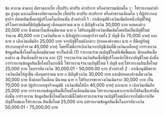 ข้อ
คำถาม
คำตอบ
อัตราดอกเบี้ย เบี้ยปรับ ค่าปรับ ค่าบริการ หรือค่าธรรมเนียมใด ๆ : ให้รายงานค่าต่ำสุด สูงสุด
และเฉลี่ยของอัตราดอกเบี้ย เบี้ยปรับ ค่าปรับ ค่าบริการ หรือค่าธรรมเนียมใด ๆ ที่ผู้ประกอบธุรกิจ
ปล่อยสินเชื่อแก่ผู้บริโภคในเดือนนั้น
ตัวอย่างที่ 1 : กรณีอนุมัติวงเงินเพิ่มอีกหนึ่งบัญชีให้ผู้บริโภครายเดิมที่มีบัญชีเดิมอยู่
เดือนมกราคม นาย ก มีบัญชีวงเงิน 30,000 บาท ยอดคงค้าง 20,000 บาท ซึ่งต่อมาในเดือนมีนาคม นาย ก
ได้รับอนุมัติวงเงินเพิ่มเติมโดยเปิดเป็นบัญชีใหม่จำนวน 40,000 บาท (วงเงินที่นาย ก มีกับผู้ประกอบธุรกิจรวมทั้ง
2 บัญชี คือ 70,000 บาท) และนาย ก เบิกเงินเพิ่มอีก 25,000 บาท จากบัญชีใหม่ดังกล่าว (ยอดคงค้างของ
นาย ก ที่มีอยู่กับผู้ประกอบธุรกิจรวม 45,000 บาท) โดยที่ไม่มีการเบิกเงินจากบัญชีเดิมที่มีวงเงินเหลืออยู่
การรายงานข้อมูลสินเชื่อใหม่ในเดือนมีนาคม จะเป็นดังนี้ (1) รายงานจำนวนบัญชีใหม่ที่เพิ่มขึ้นและ
มียอดสินเชื่อคงค้าง ณ สิ้นเดือนที่รายงาน และ (2) รายงานจำนวนเงินสินเชื่อที่ผู้บริโภคเบิกใช้จากบัญชีใหม่
ดังนั้น การรายงานข้อมูลสินเชื่อใหม่ในกรณีนี้ ให้รายงานจำนวนบัญชีใหม่ 1 บัญชี และให้รายงานสินเชื่อใหม่
25,000 บาท ในบรรทัดวงเงิน 30,000.01 - 50,000.00 บาท
ตัวอย่างที่ 2 : กรณีอนุมัติขยายวงเงินเดิมให้สูงขึ้น
เดือนมกราคม นาย ก มีบัญชีวงเงิน 30,000 บาท และมียอดคงค้างเต็มวงเงิน 30,000 บาท ซึ่งต่อมาในเดือน
มีนาคม นาย ก ได้รับการขยายวงเงินเดิมจาก 30,000 บาท เป็น 70,000 บาท (ผู้ประกอบธุรกิจอนุมัติ
วงเงินเพิ่มให้อีก 40,000 บาท) และนาย ก เบิกเงินเพิ่มอีก 25,000 บาท
การรายงานข้อมูลสินเชื่อใหม่ในเดือนมีนาคม ให้รายงานเฉพาะการเบิกใช้สินเชื่อเท่านั้น ดังนั้น การรายงาน
ข้อมูลสินเชื่อใหม่ในกรณีนี้ไม่ต้องรายงานจำนวนบัญชีใหม่เนื่องจากไม่มีการเปิดบัญชีใหม่และให้รายงาน
สินเชื่อใหม่ 25,000 บาท แต่รายงานข้อมูลสินเชื่อในบรรทัดวงเงิน 50,000.01 - 75,000.00 บาท
